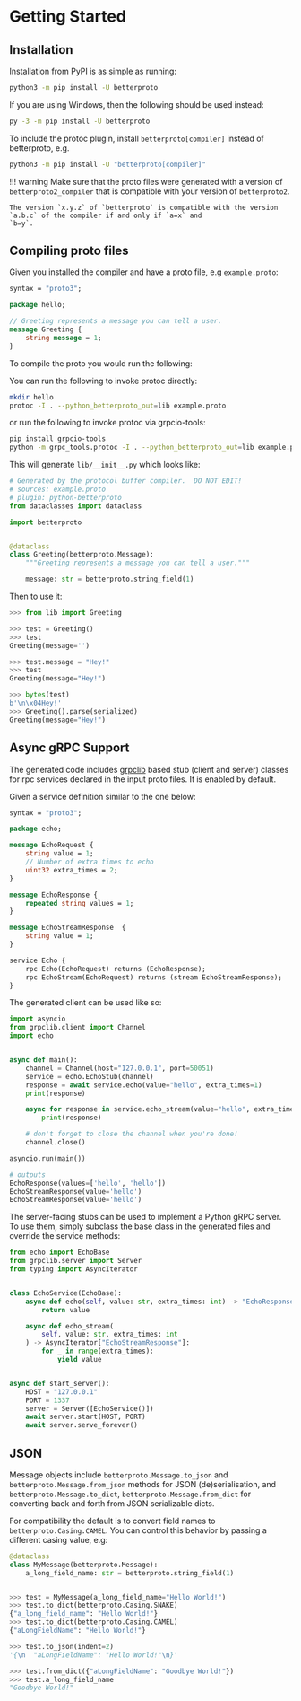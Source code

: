 Getting Started
===============

## Installation

Installation from PyPI is as simple as running:

```sh
python3 -m pip install -U betterproto
```

If you are using Windows, then the following should be used instead:

```sh
py -3 -m pip install -U betterproto
```

To include the protoc plugin, install `betterproto[compiler]` instead of betterproto,
e.g.

```sh
python3 -m pip install -U "betterproto[compiler]"
```

!!! warning
    Make sure that the proto files were generated with a version of `betterproto2_compiler` that is compatible with your
    version of `betterproto2`.

    The version `x.y.z` of `betterproto` is compatible with the version `a.b.c` of the compiler if and only if `a=x` and
    `b=y`.

## Compiling proto files


Given you installed the compiler and have a proto file, e.g `example.proto`:

```proto
syntax = "proto3";

package hello;

// Greeting represents a message you can tell a user.
message Greeting {
    string message = 1;
}
```

To compile the proto you would run the following:

You can run the following to invoke protoc directly:

```sh
mkdir hello
protoc -I . --python_betterproto_out=lib example.proto
```

or run the following to invoke protoc via grpcio-tools:

```sh
pip install grpcio-tools
python -m grpc_tools.protoc -I . --python_betterproto_out=lib example.proto
```


This will generate `lib/__init__.py` which looks like:

```python
# Generated by the protocol buffer compiler.  DO NOT EDIT!
# sources: example.proto
# plugin: python-betterproto
from dataclasses import dataclass

import betterproto


@dataclass
class Greeting(betterproto.Message):
    """Greeting represents a message you can tell a user."""

    message: str = betterproto.string_field(1)
```

Then to use it:

```python
>>> from lib import Greeting

>>> test = Greeting()
>>> test
Greeting(message='')

>>> test.message = "Hey!"
>>> test
Greeting(message="Hey!")

>>> bytes(test)
b'\n\x04Hey!'
>>> Greeting().parse(serialized)
Greeting(message="Hey!")
```


## Async gRPC Support

The generated code includes [grpclib](https://grpclib.readthedocs.io/en/latest) based
stub (client and server) classes for rpc services declared in the input proto files.
It is enabled by default.


Given a service definition similar to the one below:

```proto
syntax = "proto3";

package echo;

message EchoRequest {
    string value = 1;
    // Number of extra times to echo
    uint32 extra_times = 2;
}

message EchoResponse {
    repeated string values = 1;
}

message EchoStreamResponse  {
    string value = 1;
}

service Echo {
    rpc Echo(EchoRequest) returns (EchoResponse);
    rpc EchoStream(EchoRequest) returns (stream EchoStreamResponse);
}
```

The generated client can be used like so:

```python
import asyncio
from grpclib.client import Channel
import echo


async def main():
    channel = Channel(host="127.0.0.1", port=50051)
    service = echo.EchoStub(channel)
    response = await service.echo(value="hello", extra_times=1)
    print(response)

    async for response in service.echo_stream(value="hello", extra_times=1):
        print(response)

    # don't forget to close the channel when you're done!
    channel.close()

asyncio.run(main())

# outputs
EchoResponse(values=['hello', 'hello'])
EchoStreamResponse(value='hello')
EchoStreamResponse(value='hello')
```


The server-facing stubs can be used to implement a Python
gRPC server.
To use them, simply subclass the base class in the generated files and override the
service methods:

```python
from echo import EchoBase
from grpclib.server import Server
from typing import AsyncIterator


class EchoService(EchoBase):
    async def echo(self, value: str, extra_times: int) -> "EchoResponse":
        return value

    async def echo_stream(
        self, value: str, extra_times: int
    ) -> AsyncIterator["EchoStreamResponse"]:
        for _ in range(extra_times):
            yield value


async def start_server():
    HOST = "127.0.0.1"
    PORT = 1337
    server = Server([EchoService()])
    await server.start(HOST, PORT)
    await server.serve_forever()
```

## JSON

Message objects include `betterproto.Message.to_json` and
`betterproto.Message.from_json` methods for JSON (de)serialisation, and
`betterproto.Message.to_dict`, `betterproto.Message.from_dict` for
converting back and forth from JSON serializable dicts.

For compatibility the default is to convert field names to
`betterproto.Casing.CAMEL`. You can control this behavior by passing a
different casing value, e.g:

```python
@dataclass
class MyMessage(betterproto.Message):
    a_long_field_name: str = betterproto.string_field(1)


>>> test = MyMessage(a_long_field_name="Hello World!")
>>> test.to_dict(betterproto.Casing.SNAKE)
{"a_long_field_name": "Hello World!"}
>>> test.to_dict(betterproto.Casing.CAMEL)
{"aLongFieldName": "Hello World!"}

>>> test.to_json(indent=2)
'{\n  "aLongFieldName": "Hello World!"\n}'

>>> test.from_dict({"aLongFieldName": "Goodbye World!"})
>>> test.a_long_field_name
"Goodbye World!"
```
